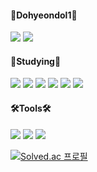 #### 🐔Dohyeondol1🐔
<a href="https://hits.seeyoufarm.com"><img src="https://hits.seeyoufarm.com/api/count/incr/badge.svg?url=https%3A%2F%2Fgithub.com%2Fdohyeondol1&count_bg=%23313131&title_bg=%23313131&icon=github.svg&icon_color=%23FFFFFF&title=Github&edge_flat=false"/></a> <a href="https://www.instagram.com/doooohyeonseok/"><img src="https://img.shields.io/badge/Instagram-E4405F?style=flat-square&logo=instagram&logoColor=white"/></a>

#### 📝Studying📝  
<img src="https://img.shields.io/badge/C-A8B9CC?style=flat-square&logo=C&logoColor=white"/> <img src="https://img.shields.io/badge/Python-3776AB?style=flat-square&logo=Python&logoColor=white"/> <img src="https://img.shields.io/badge/HTML5-E34F26?style=flat-square&logo=HTML5&logoColor=white"/> <img src="https://img.shields.io/badge/CSS3-1572B6?style=flat-square&logo=CSS3&logoColor=white"/> <img src="https://img.shields.io/badge/JavaScript-F7DF1E?style=flat-square&logo=JavaScript&logoColor=white"/> <img src="https://img.shields.io/badge/Dart-0175C2?style=flat-square&logo=Dart&logoColor=white"/>

#### 🛠️Tools🛠️
<img src="https://img.shields.io/badge/VisualStudioCode-007ACC?style=flat-square&logo=VisualStudioCode&logoColor=white"/> <img src="https://img.shields.io/badge/AndroidStudio-3DDC84?style=flat-square&logo=AndroidStudio&logoColor=white"/> <img src="https://img.shields.io/badge/JupyterNotebook-F37626?style=flat-square&logo=Jupyter&logoColor=white"/>


[![Solved.ac 프로필](http://mazassumnida.wtf/api/v2/generate_badge?boj=dohyeondol)](https://solved.ac/dohyeondol) 
<!--- <img align="right" src="http://mazandi.herokuapp.com/api?handle={dohyeondol}&theme=warm"/> --->
